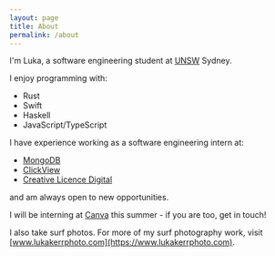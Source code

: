 ```yaml
---
layout: page
title: About
permalink: /about
---
```


I'm Luka, a software engineering student at [UNSW](https://www.unsw.edu.au) Sydney.

I enjoy programming with:

* Rust
* Swift
* Haskell
* JavaScript/TypeScript

I have experience working as a software engineering intern at:

- [MongoDB](https://www.mongodb.com)
- [ClickView](https://www.clickview.com.au)
- [Creative Licence Digital](https://www.creativelicence.com.au)

and am always open to new opportunities.

I will be interning at [Canva](https://www.canva.com) this summer - if you are too, get in touch!

I also take surf photos. For more of my surf photography work, visit [www.lukakerrphoto.com](https://www.lukakerrphoto.com).
